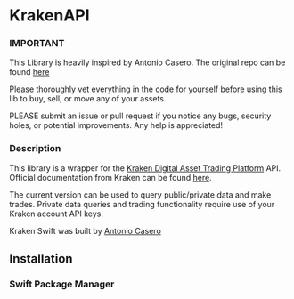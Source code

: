 # KrakenAPI

### IMPORTANT
This Library is heavily inspired by Antonio Casero. The original repo can be found [here](https://github.com/antoniocasero/Kraken)

Please thoroughly vet everything in the code for yourself before using this lib to buy, sell, or move any of your assets.

PLEASE submit an issue or pull request if you notice any bugs, security holes, or potential improvements. Any help is appreciated!

### Description

This library is a wrapper for the [Kraken Digital Asset Trading Platform](https://www.kraken.com) API. Official documentation from Kraken can be found [here](https://www.kraken.com/help/api).

The current version  can be used to query public/private data and make trades. Private data queries and trading functionality require use of your Kraken account API keys.

Kraken Swift was built by [Antonio Casero](@acaserop) 

## Installation

### Swift Package Manager

